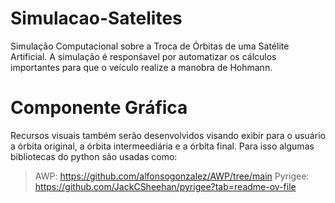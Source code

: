 # Simulacao-Satelites
Simulação Computacional sobre a Troca de Órbitas de uma Satélite Artificial. A simulação é responśavel por automatizar os cálculos importantes para que o veículo realize a manobra de Hohmann.

# Componente Gráfica
Recursos visuais também serão desenvolvidos visando exibir para o usuário a órbita original, a órbita intermeediária e a órbita final. Para isso algumas bibliotecas do python são usadas como:

>AWP: https://github.com/alfonsogonzalez/AWP/tree/main
>Pyrigee: https://github.com/JackCSheehan/pyrigee?tab=readme-ov-file 

